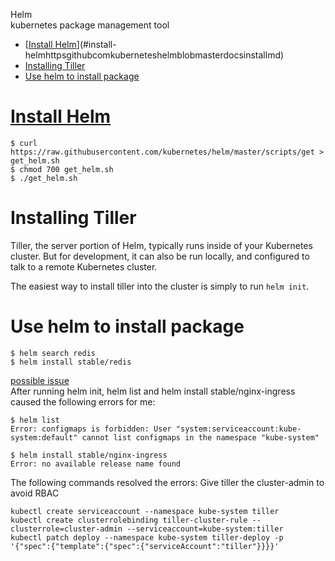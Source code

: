 Helm</br>
kubernetes package management tool

- [[Install Helm](https://github.com/kubernetes/helm/blob/master/docs/install.md)](#install-helmhttpsgithubcomkuberneteshelmblobmasterdocsinstallmd)
- [Installing Tiller](#installing-tiller)
- [Use helm to install package](#use-helm-to-install-package)


# [Install Helm](https://github.com/kubernetes/helm/blob/master/docs/install.md)
```
$ curl https://raw.githubusercontent.com/kubernetes/helm/master/scripts/get > get_helm.sh
$ chmod 700 get_helm.sh
$ ./get_helm.sh
```
# Installing Tiller
Tiller, the server portion of Helm, typically runs inside of your Kubernetes cluster. But for development, it can also be run locally, and configured to talk to a remote Kubernetes cluster.

The easiest way to install tiller into the cluster is simply to run `helm init`.

# Use helm to install package
```
$ helm search redis
$ helm install stable/redis
```
[possible issue](https://github.com/kubernetes/helm/issues/2224)</br>
After running helm init, helm list and helm install stable/nginx-ingress caused the following errors for me:
```
$ helm list
Error: configmaps is forbidden: User "system:serviceaccount:kube-system:default" cannot list configmaps in the namespace "kube-system"

$ helm install stable/nginx-ingress
Error: no available release name found
```
The following commands resolved the errors:
Give tiller the cluster-admin to avoid RBAC 
```
kubectl create serviceaccount --namespace kube-system tiller
kubectl create clusterrolebinding tiller-cluster-rule --clusterrole=cluster-admin --serviceaccount=kube-system:tiller
kubectl patch deploy --namespace kube-system tiller-deploy -p '{"spec":{"template":{"spec":{"serviceAccount":"tiller"}}}}'
```
